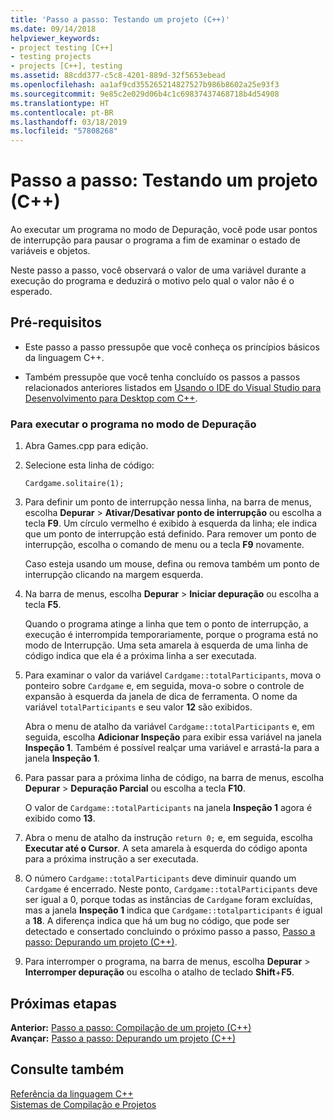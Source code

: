 ```yaml
---
title: 'Passo a passo: Testando um projeto (C++)'
ms.date: 09/14/2018
helpviewer_keywords:
- project testing [C++]
- testing projects
- projects [C++], testing
ms.assetid: 88cdd377-c5c8-4201-889d-32f5653ebead
ms.openlocfilehash: aa1af9cd355265214827527b986b8602a25e93f3
ms.sourcegitcommit: 9e85c2e029d06b4c1c69837437468718b4d54908
ms.translationtype: HT
ms.contentlocale: pt-BR
ms.lasthandoff: 03/18/2019
ms.locfileid: "57808268"
---
```

# <a name="walkthrough-testing-a-project-c"></a>Passo a passo: Testando um projeto (C++)

Ao executar um programa no modo de Depuração, você pode usar pontos de interrupção para pausar o programa a fim de examinar o estado de variáveis e objetos.

Neste passo a passo, você observará o valor de uma variável durante a execução do programa e deduzirá o motivo pelo qual o valor não é o esperado.

## <a name="prerequisites"></a>Pré-requisitos

- Este passo a passo pressupõe que você conheça os princípios básicos da linguagem C++.

- Também pressupõe que você tenha concluído os passos a passos relacionados anteriores listados em [Usando o IDE do Visual Studio para Desenvolvimento para Desktop com C++](../ide/using-the-visual-studio-ide-for-cpp-desktop-development.md).

### <a name="to-run-a-program-in-debug-mode"></a>Para executar o programa no modo de Depuração

1. Abra Games.cpp para edição.

1. Selecione esta linha de código:

   `Cardgame.solitaire(1);`

1. Para definir um ponto de interrupção nessa linha, na barra de menus, escolha **Depurar** > **Ativar/Desativar ponto de interrupção** ou escolha a tecla **F9**. Um círculo vermelho é exibido à esquerda da linha; ele indica que um ponto de interrupção está definido. Para remover um ponto de interrupção, escolha o comando de menu ou a tecla **F9** novamente.

   Caso esteja usando um mouse, defina ou remova também um ponto de interrupção clicando na margem esquerda.

1. Na barra de menus, escolha **Depurar** > **Iniciar depuração** ou escolha a tecla **F5**.

   Quando o programa atinge a linha que tem o ponto de interrupção, a execução é interrompida temporariamente, porque o programa está no modo de Interrupção. Uma seta amarela à esquerda de uma linha de código indica que ela é a próxima linha a ser executada.

1. Para examinar o valor da variável `Cardgame::totalParticipants`, mova o ponteiro sobre `Cardgame` e, em seguida, mova-o sobre o controle de expansão à esquerda da janela de dica de ferramenta. O nome da variável `totalParticipants` e seu valor **12** são exibidos.

   Abra o menu de atalho da variável `Cardgame::totalParticipants` e, em seguida, escolha **Adicionar Inspeção** para exibir essa variável na janela **Inspeção 1**. Também é possível realçar uma variável e arrastá-la para a janela **Inspeção 1**.

1. Para passar para a próxima linha de código, na barra de menus, escolha **Depurar** > **Depuração Parcial** ou escolha a tecla **F10**.

   O valor de `Cardgame::totalParticipants` na janela **Inspeção 1** agora é exibido como **13**.

1. Abra o menu de atalho da instrução `return 0;` e, em seguida, escolha **Executar até o Cursor**. A seta amarela à esquerda do código aponta para a próxima instrução a ser executada.

1. O número `Cardgame::totalParticipants` deve diminuir quando um `Cardgame` é encerrado. Neste ponto, `Cardgame::totalParticipants` deve ser igual a 0, porque todas as instâncias de `Cardgame` foram excluídas, mas a janela **Inspeção 1** indica que `Cardgame::totalparticipants` é igual a **18**. A diferença indica que há um bug no código, que pode ser detectado e consertado concluindo o próximo passo a passo, [Passo a passo: Depurando um projeto (C++)](../ide/walkthrough-debugging-a-project-cpp.md).

1. Para interromper o programa, na barra de menus, escolha **Depurar** > **Interromper depuração** ou escolha o atalho de teclado **Shift**+**F5**.

## <a name="next-steps"></a>Próximas etapas

**Anterior:** [Passo a passo: Compilação de um projeto (C++)](../ide/walkthrough-building-a-project-cpp.md)<br/>
**Avançar:** [Passo a passo: Depurando um projeto (C++)](../ide/walkthrough-debugging-a-project-cpp.md)<br/>

## <a name="see-also"></a>Consulte também

[Referência da linguagem C++](../cpp/cpp-language-reference.md)<br/>
[Sistemas de Compilação e Projetos](../build/projects-and-build-systems-cpp.md)<br/>
